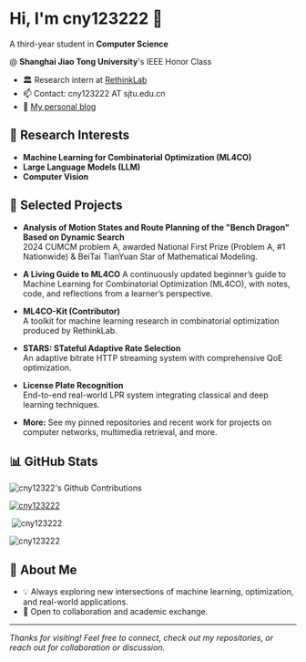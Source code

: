 # Hi, I'm cny123222 👋

A third-year student in **Computer Science**

@ **Shanghai Jiao Tong University**'s IEEE Honor Class
- 🏛️ Research intern at [RethinkLab](https://thinklab.sjtu.edu.cn)
- 📫 Contact: cny123222 AT sjtu.edu.cn
- 📝 [My personal blog](https://cny123222.github.io)

## 🔬 Research Interests

- **Machine Learning for Combinatorial Optimization (ML4CO)**
- **Large Language Models (LLM)**
- **Computer Vision**

## 🚀 Selected Projects

- **Analysis of Motion States and Route Planning of the "Bench Dragon" Based on Dynamic Search**  
  2024 CUMCM problem A, awarded National First Prize (Problem A, #1 Nationwide) & BeiTai TianYuan Star of Mathematical Modeling.

- **A Living Guide to ML4CO** 
  A continuously updated beginner’s guide to Machine Learning for Combinatorial Optimization (ML4CO), with notes, code, and reflections from a learner’s perspective.

- **ML4CO-Kit (Contributor)**  
  A toolkit for machine learning research in combinatorial optimization produced by RethinkLab.

- **STARS: STateful Adaptive Rate Selection**  
  An adaptive bitrate HTTP streaming system with comprehensive QoE optimization.

- **License Plate Recognition**  
  End-to-end real-world LPR system integrating classical and deep learning techniques.

- **More:** See my pinned repositories and recent work for projects on computer networks, multimedia retrieval, and more.

## 📊 GitHub Stats
<section>

<img src="https://ghchart.rshah.org/cny123222" alt="cny12322's Github Contributions" />

<p> <a href="https://github.com/ryo-ma/github-profile-trophy"> <img src="https://github-profile-trophy.vercel.app/?username=cny123222&margin-w=20&margin-h=15&no-bg=true&row=1" alt="cny123222"/></a> </p>

<p>&nbsp;<img src="https://github-readme-stats.vercel.app/api?username=cny123222&show_icons=true&theme=chartreuse&hide_border=false&include_all_commits=true&count_private=true&hide_title=false&show=prs_merged,issues_closed&rank_icon=percentile" alt="cny123222" /></p>

<p><img src="https://github-readme-streak-stats.herokuapp.com/?user=cny123222&"alt="cny123222" /></p>

</section>

## 🌱 About Me

- 💡 Always exploring new intersections of machine learning, optimization, and real-world applications.
- 🤝 Open to collaboration and academic exchange.

---

*Thanks for visiting! Feel free to connect, check out my repositories, or reach out for collaboration or discussion.*
